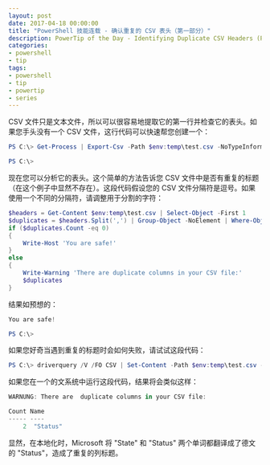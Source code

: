 ```yaml
---
layout: post
date: 2017-04-18 00:00:00
title: "PowerShell 技能连载 - 确认重复的 CSV 表头（第一部分）"
description: PowerTip of the Day - Identifying Duplicate CSV Headers (Part 1)
categories:
- powershell
- tip
tags:
- powershell
- tip
- powertip
- series
---
```

CSV 文件只是文本文件，所以可以很容易地提取它的第一行并检查它的表头。如果您手头没有一个 CSV 文件，这行代码可以快速帮您创建一个：

```powershell
PS C:\> Get-Process | Export-Csv -Path $env:temp\test.csv -NoTypeInformation -Encoding UTF8 -UseCulture

PS C:\>
```

现在您可以分析它的表头。这个简单的方法告诉您 CSV 文件中是否有重复的标题（在这个例子中显然不存在）。这段代码假设您的 CSV 文件分隔符是逗号。如果使用一个不同的分隔符，请调整用于分割的字符：

```powershell
$headers = Get-Content $env:temp\test.csv | Select-Object -First 1
$duplicates = $headers.Split(',') | Group-Object -NoElement | Where-Object {$_.Count -ge 2}
if ($duplicates.Count -eq 0)
{
    Write-Host 'You are safe!'
}
else
{
    Write-Warning 'There are duplicate columns in your CSV file:'
    $duplicates
}
```

结果如预想的：

```powershell
You are safe!

PS C:\>
```

如果您好奇当遇到重复的标题时会如何失败，请试试这段代码：

```powershell
PS C:\> driverquery /V /FO CSV | Set-Content -Path $env:temp\test.csv -Encoding UTF8
```

如果您在一个的文系统中运行这段代码，结果将会类似这样：

```powershell
WARNUNG: There are  duplicate columns in your CSV file:

Count Name
----- ----
    2  "Status"
```

显然，在本地化时，Microsoft 将 "State" 和 "Status" 两个单词都翻译成了德文的 "Status"，造成了重复的列标题。

<!--本文国际来源：[Identifying Duplicate CSV Headers (Part 1)](http://community.idera.com/powershell/powertips/b/tips/posts/identifying-duplicate-csv-headers-part-1)-->
